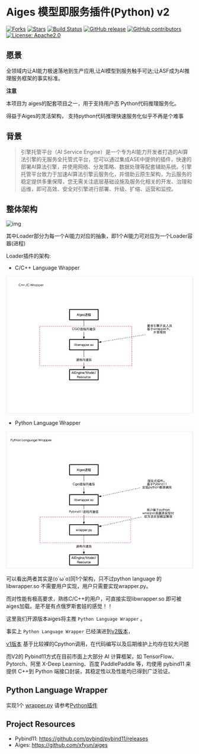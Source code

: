 # Aiges 模型即服务插件(Python) v2


<!-- markdownlint-disable MD033 -->

<span class="badge-placeholder">[![Forks](https://img.shields.io/github/forks/xfyun/aiges)](https://img.shields.io/github/forks/xfyun/aiges)</span>
<span class="badge-placeholder">[![Stars](https://img.shields.io/github/stars/xfyun/aiges)](https://img.shields.io/github/stars/xfyun/aiges)</span>
<span class="badge-placeholder">[![Build Status](https://github.com/xfyun/aiges/actions/workflows/build.yaml/badge.svg)](https://github.com/xfyun/aiges/actions/workflows/build.yaml)</span>
<span class="badge-placeholder">[![GitHub release](https://img.shields.io/github/v/release/xfyun/aiges)](https://github.com/xfyun/aiges/releases/latest)</span>
<span class="badge-placeholder">[![GitHub contributors](https://img.shields.io/github/contributors/xfyun/AthenaServing)](https://github.com/xfyun/AthenaServing/graphs/contributors)</span>
<span class="badge-placeholder">[![License: Apache2.0](https://img.shields.io/github/license/xfyun/aiges)](https://img.shields.io/github/license/xfyun/aiges)</span>


<!-- markdownlint-restore -->

## 愿景
全领域内让AI能力极速落地到生产应用,让AI模型到服务触手可达;让ASF成为AI推理服务框架的事实标准。

**注意**

本项目为 aiges的配套项目之一，用于支持用户态 Python代码推理服务化。

得益于Aiges的灵活架构， 支持python代码推理快速服务化似乎不再是个难事

## 背景
>引擎托管平台（AI Service Engine）是一个专为AI能力开发者打造的AI算法引擎的无服务全托管式平台，您可以通过集成ASE中提供的插件，快速的部署AI算法引擎，并使用网络、分发策略、数据处理等配套辅助系统。引擎托管平台致力于加速AI算法引擎云服务化，并借助云原生架构，为云服务的稳定提供多重保障，您无需关注底层基础设施及服务化相关的开发、治理和运维，即可高效、安全对引擎进行部署、升级、扩缩、运营和监控。

## 整体架构
![img](https://raw.githubusercontent.com/xfyun/proposals/main/athenaloader/athena.png)

其中Loader部分为每一个AI能力对应的抽象，即1个AI能力可对应为一个Loader容器(进程)

Loader插件的架构:

* C/C++ Language Wrapper

![img](doc/imgs/c++.png)

* Python Language Wrapper

![img](doc/imgs/python.png)

可以看出两者其实是(o´ω`o)同1个架构，只不过python language 的libwrapper.so 不需要用户实现，用户只需要实现wrapper.py。

而对性能有极高要求，熟练C/C++的用户，可直接实现libwrapper.so 即可被aiges加载。是不是有点俄罗斯套娃的感觉！！

这里我们开源版本aiges将主推 `Python Language Wrapper` 。

事实上 `Python Language Wrapper`  已经演进到[v2版本](https://github.com/xfyun/aiges_c_python_wrapper/tree/master)，

[v1版本](https://github.com/xfyun/aiges_c_python_wrapper/tree/release-v1.0.0) 基于比较裸的Cpython调用，在代码编写以及后期维护上均存在较大问题

而V2的 Pybind11方式在目前市面上大部分 AI 计算框架，如 TensorFlow、Pytorch、阿里 X-Deep Learning、百度 PaddlePaddle 等，均使用 pybind11 来提供 C++到 Python 端接口封装，其稳定性以及性能均已得到广泛验证。


## Python Language Wrapper

实现1个 [wrapper.py](wrapper.py) 请参考[Python插件](https://xfyun.github.io/athena_website/docs/%E5%8A%A0%E8%BD%BD%E5%99%A8/Python%E6%8F%92%E4%BB%B6)



## Project Resources

* Pybind11:  https://github.com/pybind/pybind11/releases
* Aiges: https://github.com/xfyun/aiges


